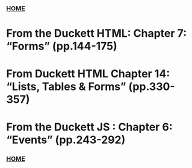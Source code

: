 ### [HOME](README.md)

# From the Duckett HTML: Chapter 7: “Forms” (pp.144-175)




# From Duckett HTML Chapter 14: “Lists, Tables & Forms” (pp.330-357)



# From the Duckett JS : Chapter 6: “Events” (pp.243-292)




### [HOME](README.md)